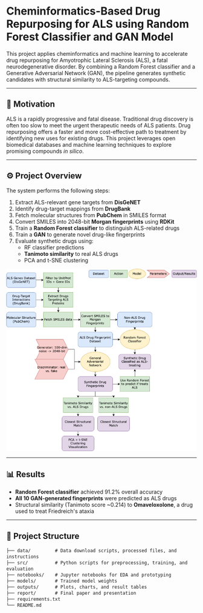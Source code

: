 # Cheminformatics-Based Drug Repurposing for ALS using Random Forest Classifier and GAN Model

This project applies cheminformatics and machine learning to accelerate drug repurposing for Amyotrophic Lateral Sclerosis (ALS), a fatal neurodegenerative disorder. By combining a Random Forest classifier and a Generative Adversarial Network (GAN), the pipeline generates synthetic candidates with structural similarity to ALS-targeting compounds.

---

## 🧠 Motivation

ALS is a rapidly progressive and fatal disease. Traditional drug discovery is often too slow to meet the urgent therapeutic needs of ALS patients. Drug repurposing offers a faster and more cost-effective path to treatment by identifying new uses for existing drugs. This project leverages open biomedical databases and machine learning techniques to explore promising compounds *in silico*.

---

## ⚙️ Project Overview

The system performs the following steps:

1. Extract ALS-relevant gene targets from **DisGeNET**
2. Identify drug-target mappings from **DrugBank**
3. Fetch molecular structures from **PubChem** in SMILES format
4. Convert SMILES into 2048-bit **Morgan fingerprints** using **RDKit**
5. Train a **Random Forest classifier** to distinguish ALS-related drugs
6. Train a **GAN** to generate novel drug-like fingerprints
7. Evaluate synthetic drugs using:
   - RF classifier predictions  
   - **Tanimoto similarity** to real ALS drugs  
   - PCA and t-SNE clustering

![Pipeline Diagram](outputs/figures/pipeline.png)

---

## 📊 Results

- **Random Forest classifier** achieved 91.2% overall accuracy  
- **All 10 GAN-generated fingerprints** were predicted as ALS drugs  
- Structural similarity (Tanimoto score ~0.214) to **Omaveloxolone**, a drug used to treat Friedreich's ataxia  

---

## 📁 Project Structure

```text
├── data/         # Data download scripts, processed files, and instructions
├── src/          # Python scripts for preprocessing, training, and evaluation
├── notebooks/    # Jupyter notebooks for EDA and prototyping
├── models/       # Trained model weights
├── outputs/      # Plots, charts, and result tables
├── report/       # Final paper and presentation
├── requirements.txt
└── README.md
